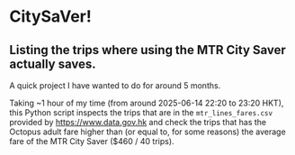 # CitySaVer!
## Listing the trips where using the MTR City Saver actually saves.

A quick project I have wanted to do for around 5 months.

Taking ~1 hour of my time (from around 2025-06-14 22:20 to 23:20 HKT), this Python script inspects the trips that are in the `mtr_lines_fares.csv` provided by https://www.data.gov.hk and check the trips that has the Octopus adult fare higher than (or equal to, for some reasons) the average fare of the MTR City Saver ($460 / 40 trips).
